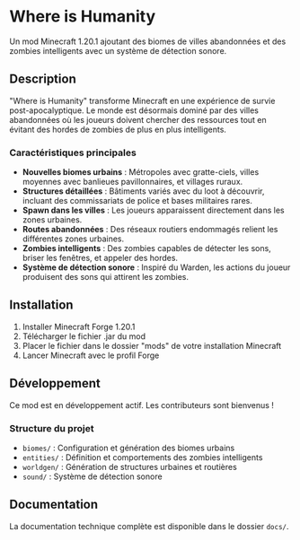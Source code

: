 # Where is Humanity

Un mod Minecraft 1.20.1 ajoutant des biomes de villes abandonnées et des zombies intelligents avec un système de détection sonore.

## Description

"Where is Humanity" transforme Minecraft en une expérience de survie post-apocalyptique. Le monde est désormais dominé par des villes abandonnées où les joueurs doivent chercher des ressources tout en évitant des hordes de zombies de plus en plus intelligents.

### Caractéristiques principales

- **Nouvelles biomes urbains** : Métropoles avec gratte-ciels, villes moyennes avec banlieues pavillonnaires, et villages ruraux.
- **Structures détaillées** : Bâtiments variés avec du loot à découvrir, incluant des commissariats de police et bases militaires rares.
- **Spawn dans les villes** : Les joueurs apparaissent directement dans les zones urbaines.
- **Routes abandonnées** : Des réseaux routiers endommagés relient les différentes zones urbaines.
- **Zombies intelligents** : Des zombies capables de détecter les sons, briser les fenêtres, et appeler des hordes.
- **Système de détection sonore** : Inspiré du Warden, les actions du joueur produisent des sons qui attirent les zombies.

## Installation

1. Installer Minecraft Forge 1.20.1
2. Télécharger le fichier .jar du mod
3. Placer le fichier dans le dossier "mods" de votre installation Minecraft
4. Lancer Minecraft avec le profil Forge

## Développement

Ce mod est en développement actif. Les contributeurs sont bienvenus !

### Structure du projet

- `biomes/` : Configuration et génération des biomes urbains
- `entities/` : Définition et comportements des zombies intelligents
- `worldgen/` : Génération de structures urbaines et routières
- `sound/` : Système de détection sonore

## Documentation

La documentation technique complète est disponible dans le dossier `docs/`.
